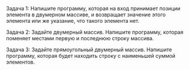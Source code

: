 Задача 1: Напишите программу, которая на вход принимает позиции элемента в двумерном массиве, и возвращает значение этого элемента или же указание, что такого элемента нет.

Задача 2: Задайте двумерный массив. Напишите программу, которая поменяет местами первую и последнюю строку массива.

Задача 3: Задайте прямоугольный двумерный массив. Напишите программу, которая будет находить строку с наименьшей суммой элементов.
